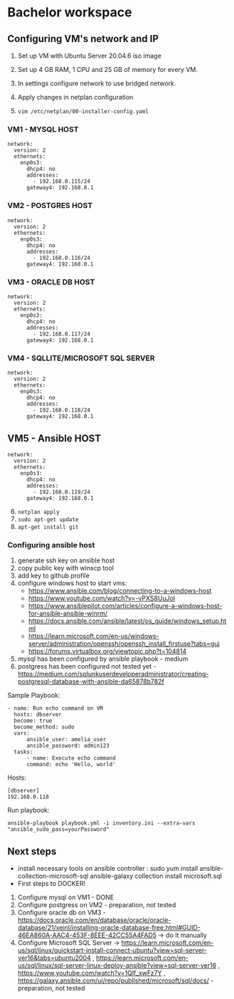 # Bachelor workspace


## Configuring VM's network and IP

1. Set up VM with Ubuntu Server 20.04.6 iso image
2. Set up 4 GB RAM, 1 CPU and 25 GB of memory for every VM.
3. In settings configure network to use bridged network.
4. Apply changes in netplan configuration

5. `vim /etc/netplan/00-installer-config.yaml`

### VM1 - MYSQL HOST
```
network:
  version: 2
  ethernets:
    enp0s3:
      dhcp4: no
      addresses:
        - 192.168.0.115/24
      gateway4: 192.168.0.1
```

### VM2 - POSTGRES HOST
```
network:
  version: 2
  ethernets:
    enp0s3:     
      dhcp4: no
      addresses:
        - 192.168.0.116/24
      gateway4: 192.168.0.1
```

### VM3 - ORACLE DB HOST
```
network:
  version: 2
  ethernets:
    enp0s3:
      dhcp4: no
      addresses:
        - 192.168.0.117/24
      gateway4: 192.168.0.1
```

### VM4 - SQLLITE/MICROSOFT SQL SERVER
```
network:
  version: 2
  ethernets:
    enp0s3:
      dhcp4: no
      addresses:
        - 192.168.0.118/24
      gateway4: 192.168.0.1
```

## VM5 - Ansible HOST
```
network:
  version: 2
  ethernets:
    enp0s3:
      dhcp4: no
      addresses:
        - 192.168.0.119/24
      gateway4: 192.168.0.1
```

6. `netplan apply`
7. `sudo apt-get update`
8. `apt-get install git`



### Configuring ansible host

1. generate ssh key on ansible host
2. copy public key with winscp tool
3. add key to github profile
4. configure windows host to start vms:
    - https://www.ansible.com/blog/connecting-to-a-windows-host
    - https://www.youtube.com/watch?v=-vPXS8UuJoI
    - https://www.ansiblepilot.com/articles/configure-a-windows-host-for-ansible-ansible-winrm/
    - https://docs.ansible.com/ansible/latest/os_guide/windows_setup.html
    - https://learn.microsoft.com/en-us/windows-server/administration/openssh/openssh_install_firstuse?tabs=gui
    - https://forums.virtualbox.org/viewtopic.php?t=104814
5. mysql has been configured by ansible playbook - medium
6. postgress has been configured not tested yet - https://medium.com/splunkuserdeveloperadministrator/creating-postgresql-database-with-ansible-da65878b782f 

Sample Playbook:
```
- name: Run echo command on VM
  hosts: dbserver
  become: true
  become_method: sudo
  vars:
      ansible_user: amelia_user
      ansible_password: admin123
  tasks:
      - name: Execute echo command
      command: echo 'Hello, world'
```

Hosts:
```
[dbserver]
192.168.0.118
```
Run playbook:

`ansible-playbook playbook.yml -i inventory.ini --extra-vars "ansible_sudo_pass=yourPassword"`

## Next steps
- install necessary tools on ansible controller :
    sudo yum install ansible-collection-microsoft-sql
    ansible-galaxy collection install microsoft.sql​
- First steps to DOCKER!


1. Configure mysql on VM1 - DONE
2. Configure postgress on VM2 - preparation, not tested
3. Configure oracle db on VM3 - https://docs.oracle.com/en/database/oracle/oracle-database/21/xeinl/installing-oracle-database-free.html#GUID-46EA860A-AAC4-453F-8EEE-42CC55A4FAD5 -> do it manually
4. Configure Microsoft SQL Server -> https://learn.microsoft.com/en-us/sql/linux/quickstart-install-connect-ubuntu?view=sql-server-ver16&tabs=ubuntu2004 , https://learn.microsoft.com/en-us/sql/linux/sql-server-linux-deploy-ansible?view=sql-server-ver16 , https://www.youtube.com/watch?v=1Qlf_xwFz7Y , https://galaxy.ansible.com/ui/repo/published/microsoft/sql/docs/ - preparation, not tested